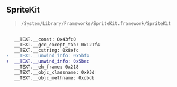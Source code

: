 ## SpriteKit

> `/System/Library/Frameworks/SpriteKit.framework/SpriteKit`

```diff

   __TEXT.__const: 0x43fc0
   __TEXT.__gcc_except_tab: 0x121f4
   __TEXT.__cstring: 0x8efc
-  __TEXT.__unwind_info: 0x5bf4
+  __TEXT.__unwind_info: 0x5bec
   __TEXT.__eh_frame: 0x218
   __TEXT.__objc_classname: 0x93d
   __TEXT.__objc_methname: 0xdbdb

```
